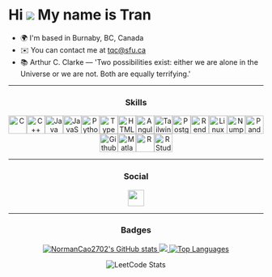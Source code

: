 <!-- # Hi ![](https://user-images.githubusercontent.com/18350557/176309783-0785949b-9127-417c-8b55-ab5a4333674e.gif)My name is Tran

* 🌍 I'm based in Burnaby, BC, Canada
* ✉️  You can contact me at [tqc@sfu.ca](mailto:tqc@sfu.ca)
* 📚 Arthur C. Clarke — 'Two possibilities exist: either we are alone in the Universe or we are not. Both are equally terrifying.'
---

<h3 align="center">Skills</h3>

<p align="center">
<a href="https://docs.microsoft.com/en-us/cpp/?view=msvc-170" target="_blank" rel="noreferrer"><img src="https://raw.githubusercontent.com/danielcranney/readme-generator/main/public/icons/skills/c-colored.svg" width="36" height="36" alt="C" /></a><a href="https://docs.microsoft.com/en-us/cpp/?view=msvc-170" target="_blank" rel="noreferrer"><img src="https://raw.githubusercontent.com/danielcranney/readme-generator/main/public/icons/skills/cplusplus-colored.svg" width="36" height="36" alt="C++" /></a><a href="https://www.oracle.com/java/" target="_blank" rel="noreferrer"><img src="https://raw.githubusercontent.com/danielcranney/readme-generator/main/public/icons/skills/java-colored.svg" width="36" height="36" alt="Java" /></a><a href="https://developer.mozilla.org/en-US/docs/Web/JavaScript" target="_blank" rel="noreferrer"><img src="https://raw.githubusercontent.com/danielcranney/readme-generator/main/public/icons/skills/javascript-colored.svg" width="36" height="36" alt="JavaScript" /></a><a href="https://www.python.org/" target="_blank" rel="noreferrer"><img src="https://raw.githubusercontent.com/danielcranney/readme-generator/main/public/icons/skills/python-colored.svg" width="36" height="36" alt="Python" /></a><a href="https://www.typescriptlang.org/" target="_blank" rel="noreferrer"><img src="https://raw.githubusercontent.com/danielcranney/readme-generator/main/public/icons/skills/typescript-colored.svg" width="36" height="36" alt="TypeScript" /></a><a href="https://developer.mozilla.org/en-US/docs/Glossary/HTML5" target="_blank" rel="noreferrer"><img src="https://raw.githubusercontent.com/danielcranney/readme-generator/main/public/icons/skills/html5-colored.svg" width="36" height="36" alt="HTML5" /></a><a href="https://angular.io/" target="_blank" rel="noreferrer"><img src="https://raw.githubusercontent.com/danielcranney/readme-generator/main/public/icons/skills/angularjs-colored.svg" width="36" height="36" alt="Angular" /></a><a href="https://tailwindcss.com/" target="_blank" rel="noreferrer"><img src="https://raw.githubusercontent.com/danielcranney/readme-generator/main/public/icons/skills/tailwindcss-colored.svg" width="36" height="36" alt="TailwindCSS" /></a><a href="https://www.postgresql.org/" target="_blank" rel="noreferrer"><img src="https://raw.githubusercontent.com/danielcranney/readme-generator/main/public/icons/skills/postgresql-colored.svg" width="36" height="36" alt="PostgreSQL" /></a><a href="https://render.com/" target="_blank" rel="noreferrer"><img src="https://raw.githubusercontent.com/danielcranney/readme-generator/main/public/icons/skills/render-colored.svg" width="36" height="36" alt="Render" /></a><a href="https://www.linux.org" target="_blank" rel="noreferrer"><img src="https://raw.githubusercontent.com/danielcranney/readme-generator/main/public/icons/skills/linux-colored.svg" width="36" height="36" alt="Linux" /></a><a href="https://numpy.org" target="_blank" rel="noreferrer"><img src="https://cdn.jsdelivr.net/gh/devicons/devicon/icons/numpy/numpy-original.svg" width="36" height="36" alt="Numpys" /></a><a href="https://pandas.pydata.org" target="_blank" rel="noreferrer"><img src="https://cdn.jsdelivr.net/gh/devicons/devicon/icons/pandas/pandas-original.svg" width="36" height="36" alt="Pandas" /></a><a href="https://github.com" target="_blank" rel="noreferrer"><img src="https://cdn.jsdelivr.net/gh/devicons/devicon/icons/github/github-original.svg" width="36" height="36" alt="Github" /></a><a href="https://www.mathworks.com/products/matlab.html" target="_blank" rel="noreferrer"><img src="https://cdn.jsdelivr.net/gh/devicons/devicon/icons/matlab/matlab-original.svg" width="36" height="36" alt="Matlab" /></a><a href="https://rstudio-education.github.io/hopr/index.html" target="_blank" rel="noreferrer"><img src="https://cdn.jsdelivr.net/gh/devicons/devicon/icons/r/r-original.svg" width="36" height="36" alt="R" /></a><a href="https://rstudio-education.github.io/hopr/index.html" target="_blank" rel="noreferrer"><img src="https://cdn.jsdelivr.net/gh/devicons/devicon/icons/rstudio/rstudio-original.svg" width="36" height="36" alt="RStudio" /></a></p> 
---

<h3 align="center">Social</h3>

<p align="left"> <a href="https://www.linkedin.com/in/tran-quang-ngoc-cao-4b52a6237/" target="_blank" rel="noreferrer"> <picture> <source media="(prefers-color-scheme: dark)" srcset="https://raw.githubusercontent.com/danielcranney/readme-generator/main/public/icons/socials/linkedin-dark.svg" /> <source media="(prefers-color-scheme: light)" srcset="https://raw.githubusercontent.com/danielcranney/readme-generator/main/public/icons/socials/linkedin.svg" /> <img src="https://raw.githubusercontent.com/danielcranney/readme-generator/main/public/icons/socials/linkedin.svg" width="32" height="32" /> </picture> </a></p>

<h3 align="center">Badges</h3>

<b>GitHub Stats</b>

<p align="center">
<a href="http://www.github.com/NormanCao2702"><img src="https://github-readme-stats.vercel.app/api?username=NormanCao2702&show_icons=true&hide=&count_private=true&title_color=facc15&text_color=ffffff&icon_color=f97316&bg_color=000000&hide_border=true&show_icons=true" alt="NormanCao2702's GitHub stats" /></a>

<a href="http://www.github.com/NormanCao2702"><img src="https://github-readme-streak-stats.herokuapp.com/?user=NormanCao2702&stroke=ffffff&background=000000&ring=facc15&fire=facc15&currStreakNum=ffffff&currStreakLabel=facc15&sideNums=ffffff&sideLabels=ffffff&dates=ffffff&hide_border=true" /></a>

<a href="https://github.com/NormanCao2702" align="left"><img src="https://github-readme-stats.vercel.app/api/top-langs/?username=NormanCao2702&langs_count=10&title_color=facc15&text_color=ffffff&icon_color=f97316&bg_color=000000&hide_border=true&locale=en&custom_title=Top%20%Languages" alt="Top Languages" /></a>
</p>

<b align="center">Leetcode Stats</b>

![LeetCode Stats](https://leetcard.jacoblin.cool/ngoc2702?theme=dark&font=Josefin%20Sans&ext=heatmap) -->

# Hi ![](https://user-images.githubusercontent.com/18350557/176309783-0785949b-9127-417c-8b55-ab5a4333674e.gif) My name is Tran
* 🌍 I'm based in Burnaby, BC, Canada
* ✉️  You can contact me at [tqc@sfu.ca](mailto:tqc@sfu.ca)
* 📚 Arthur C. Clarke — 'Two possibilities exist: either we are alone in the Universe or we are not. Both are equally terrifying.'

***

<h3 align="center">Skills</h3>

<p align="center">
<a href="https://docs.microsoft.com/en-us/cpp/?view=msvc-170" target="_blank" rel="noreferrer"><img src="https://raw.githubusercontent.com/danielcranney/readme-generator/main/public/icons/skills/c-colored.svg" width="36" height="36" alt="C" /></a><a href="https://docs.microsoft.com/en-us/cpp/?view=msvc-170" target="_blank" rel="noreferrer"><img src="https://raw.githubusercontent.com/danielcranney/readme-generator/main/public/icons/skills/cplusplus-colored.svg" width="36" height="36" alt="C++" /></a><a href="https://www.oracle.com/java/" target="_blank" rel="noreferrer"><img src="https://raw.githubusercontent.com/danielcranney/readme-generator/main/public/icons/skills/java-colored.svg" width="36" height="36" alt="Java" /></a><a href="https://developer.mozilla.org/en-US/docs/Web/JavaScript" target="_blank" rel="noreferrer"><img src="https://raw.githubusercontent.com/danielcranney/readme-generator/main/public/icons/skills/javascript-colored.svg" width="36" height="36" alt="JavaScript" /></a><a href="https://www.python.org/" target="_blank" rel="noreferrer"><img src="https://raw.githubusercontent.com/danielcranney/readme-generator/main/public/icons/skills/python-colored.svg" width="36" height="36" alt="Python" /></a><a href="https://www.typescriptlang.org/" target="_blank" rel="noreferrer"><img src="https://raw.githubusercontent.com/danielcranney/readme-generator/main/public/icons/skills/typescript-colored.svg" width="36" height="36" alt="TypeScript" /></a><a href="https://developer.mozilla.org/en-US/docs/Glossary/HTML5" target="_blank" rel="noreferrer"><img src="https://raw.githubusercontent.com/danielcranney/readme-generator/main/public/icons/skills/html5-colored.svg" width="36" height="36" alt="HTML5" /></a><a href="https://angular.io/" target="_blank" rel="noreferrer"><img src="https://raw.githubusercontent.com/danielcranney/readme-generator/main/public/icons/skills/angularjs-colored.svg" width="36" height="36" alt="Angular" /></a><a href="https://tailwindcss.com/" target="_blank" rel="noreferrer"><img src="https://raw.githubusercontent.com/danielcranney/readme-generator/main/public/icons/skills/tailwindcss-colored.svg" width="36" height="36" alt="TailwindCSS" /></a><a href="https://www.postgresql.org/" target="_blank" rel="noreferrer"><img src="https://raw.githubusercontent.com/danielcranney/readme-generator/main/public/icons/skills/postgresql-colored.svg" width="36" height="36" alt="PostgreSQL" /></a><a href="https://render.com/" target="_blank" rel="noreferrer"><img src="https://raw.githubusercontent.com/danielcranney/readme-generator/main/public/icons/skills/render-colored.svg" width="36" height="36" alt="Render" /></a><a href="https://www.linux.org" target="_blank" rel="noreferrer"><img src="https://raw.githubusercontent.com/danielcranney/readme-generator/main/public/icons/skills/linux-colored.svg" width="36" height="36" alt="Linux" /></a><a href="https://numpy.org" target="_blank" rel="noreferrer"><img src="https://cdn.jsdelivr.net/gh/devicons/devicon/icons/numpy/numpy-original.svg" width="36" height="36" alt="Numpys" /></a><a href="https://pandas.pydata.org" target="_blank" rel="noreferrer"><img src="https://cdn.jsdelivr.net/gh/devicons/devicon/icons/pandas/pandas-original.svg" width="36" height="36" alt="Pandas" /></a><a href="https://github.com" target="_blank" rel="noreferrer"><img src="https://cdn.jsdelivr.net/gh/devicons/devicon/icons/github/github-original.svg" width="36" height="36" alt="Github" /></a><a href="https://www.mathworks.com/products/matlab.html" target="_blank" rel="noreferrer"><img src="https://cdn.jsdelivr.net/gh/devicons/devicon/icons/matlab/matlab-original.svg" width="36" height="36" alt="Matlab" /></a><a href="https://rstudio-education.github.io/hopr/index.html" target="_blank" rel="noreferrer"><img src="https://cdn.jsdelivr.net/gh/devicons/devicon/icons/r/r-original.svg" width="36" height="36" alt="R" /></a><a href="https://rstudio-education.github.io/hopr/index.html" target="_blank" rel="noreferrer"><img src="https://cdn.jsdelivr.net/gh/devicons/devicon/icons/rstudio/rstudio-original.svg" width="36" height="36" alt="RStudio" /></a>
</p>

---

<h3 align="center">Social</h3>

<p align="center">
<a href="https://www.linkedin.com/in/tran-quang-ngoc-cao-4b52a6237/" target="_blank" rel="noreferrer"> <picture> <source media="(prefers-color-scheme: dark)" srcset="https://raw.githubusercontent.com/danielcranney/readme-generator/main/public/icons/socials/linkedin-dark.svg" /> <source media="(prefers-color-scheme: light)" srcset="https://raw.githubusercontent.com/danielcranney/readme-generator/main/public/icons/socials/linkedin.svg" /> <img src="https://raw.githubusercontent.com/danielcranney/readme-generator/main/public/icons/socials/linkedin.svg" width="32" height="32" /> </picture> </a>
</p>

***

<h3 align="center">Badges</h3>

<p align="center">
<!-- Your badges/stats here -->
</p>

<p align="center">
<a href="http://www.github.com/NormanCao2702">
  <img src="https://github-readme-stats.vercel.app/api?username=NormanCao2702&show_icons=true&hide=&count_private=true&title_color=facc15&text_color=ffffff&icon_color=f97316&bg_color=000000&hide_border=true&show_icons=true" alt="NormanCao2702's GitHub stats" />
</a>
<a href="http://www.github.com/NormanCao2702">
  <img src="https://github-readme-streak-stats.herokuapp.com/?user=NormanCao2702&stroke=ffffff&background=000000&ring=facc15&fire=facc15&currStreakNum=ffffff&currStreakLabel=facc15&sideNums=ffffff&sideLabels=ffffff&dates=ffffff&hide_border=true" />
</a>
<a href="https://github.com/NormanCao2702">
  <img src="https://github-readme-stats.vercel.app/api/top-langs/?username=NormanCao2702&langs_count=5&title_color=facc15&text_color=ffffff&icon_color=f97316&bg_color=000000&hide_border=true&locale=en&custom_title=Top%5%Languages" alt="Top Languages" />
</a>
</p>

<p align="center">
  <img src="https://leetcard.jacoblin.cool/ngoc2702?theme=dark&font=Josefin%20Sans&ext=heatmap" alt="LeetCode Stats" />
</p>

